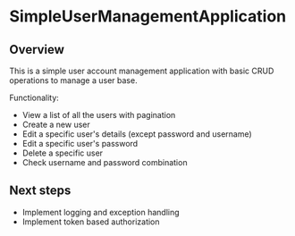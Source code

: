 # SimpleUserManagementApplication

## Overview
This is a simple user account management application with basic CRUD operations to manage a user base.

Functionality:
* View a list of all the users with pagination
* Create a new user
* Edit a specific user's details (except password and username)
* Edit a specific user's password
* Delete a specific user
* Check username and password combination




## Next steps
* Implement logging and exception handling
* Implement token based authorization
